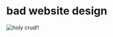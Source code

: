 # bad website design
![holy crud!!](https://tenor.com/view/duck-capybara-cuddle-petting-rodent-gif-17670950)
